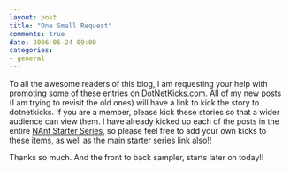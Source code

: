 ```yaml
---
layout: post
title: "One Small Request"
comments: true
date: 2006-05-24 09:00
categories:
- general
---
```


To all the awesome readers of this blog, I am requesting your help with promoting some of these entries on [DotNetKicks.com](www.dotnetkicks.com). All of my new posts (I am trying to revisit the old ones) will have a link to kick the story to dotnetkicks. If you are a member, please kick these stories so that a wider audience can view them. I have already kicked up each of the posts in the entire [NAnt Starter Series](http://blog.developwithpassion.com/NAntStarterSeries.aspx), so please feel free to add your own kicks to these items, as well as the main starter series link also!!

Thanks so much. And the front to back sampler, starts later on today!!




